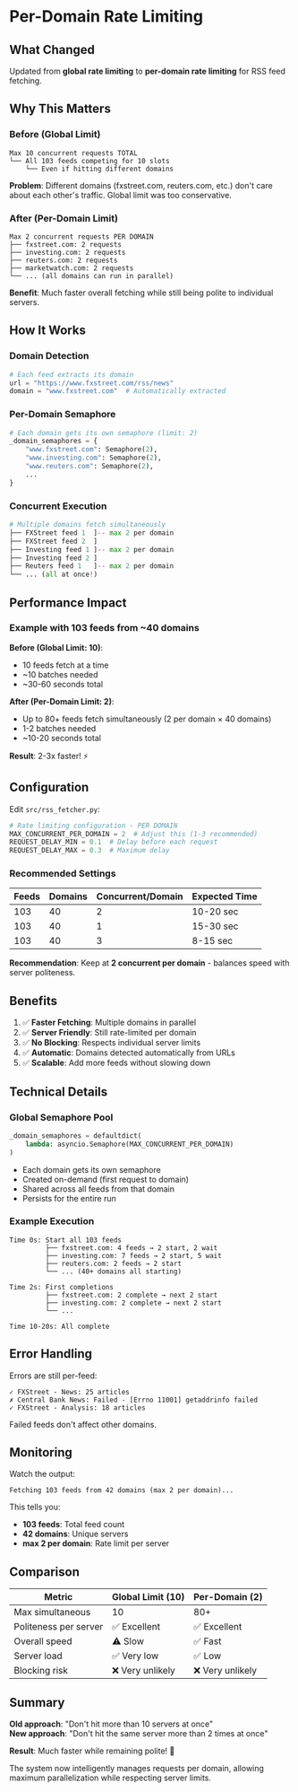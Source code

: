 # Per-Domain Rate Limiting

## What Changed

Updated from **global rate limiting** to **per-domain rate limiting** for RSS feed fetching.

## Why This Matters

### Before (Global Limit)
```
Max 10 concurrent requests TOTAL
└── All 103 feeds competing for 10 slots
    └── Even if hitting different domains
```

**Problem**: Different domains (fxstreet.com, reuters.com, etc.) don't care about each other's traffic. Global limit was too conservative.

### After (Per-Domain Limit)
```
Max 2 concurrent requests PER DOMAIN
├── fxstreet.com: 2 requests
├── investing.com: 2 requests  
├── reuters.com: 2 requests
├── marketwatch.com: 2 requests
└── ... (all domains can run in parallel)
```

**Benefit**: Much faster overall fetching while still being polite to individual servers.

## How It Works

### Domain Detection
```python
# Each feed extracts its domain
url = "https://www.fxstreet.com/rss/news"
domain = "www.fxstreet.com"  # Automatically extracted
```

### Per-Domain Semaphore
```python
# Each domain gets its own semaphore (limit: 2)
_domain_semaphores = {
    "www.fxstreet.com": Semaphore(2),
    "www.investing.com": Semaphore(2),
    "www.reuters.com": Semaphore(2),
    ...
}
```

### Concurrent Execution
```python
# Multiple domains fetch simultaneously
├── FXStreet feed 1  ]-- max 2 per domain
├── FXStreet feed 2  ]
├── Investing feed 1 ]-- max 2 per domain
├── Investing feed 2 ]
├── Reuters feed 1   ]-- max 2 per domain
└── ... (all at once!)
```

## Performance Impact

### Example with 103 feeds from ~40 domains

**Before (Global Limit: 10)**:
- 10 feeds fetch at a time
- ~10 batches needed
- ~30-60 seconds total

**After (Per-Domain Limit: 2)**:
- Up to 80+ feeds fetch simultaneously (2 per domain × 40 domains)
- 1-2 batches needed
- ~10-20 seconds total

**Result**: 2-3x faster! ⚡

## Configuration

Edit `src/rss_fetcher.py`:

```python
# Rate limiting configuration - PER DOMAIN
MAX_CONCURRENT_PER_DOMAIN = 2  # Adjust this (1-3 recommended)
REQUEST_DELAY_MIN = 0.1  # Delay before each request
REQUEST_DELAY_MAX = 0.3  # Maximum delay
```

### Recommended Settings

| Feeds | Domains | Concurrent/Domain | Expected Time |
|-------|---------|-------------------|---------------|
| 103 | 40 | 2 | 10-20 sec |
| 103 | 40 | 1 | 15-30 sec |
| 103 | 40 | 3 | 8-15 sec |

**Recommendation**: Keep at **2 concurrent per domain** - balances speed with server politeness.

## Benefits

1. ✅ **Faster Fetching**: Multiple domains in parallel
2. ✅ **Server Friendly**: Still rate-limited per domain
3. ✅ **No Blocking**: Respects individual server limits
4. ✅ **Automatic**: Domains detected automatically from URLs
5. ✅ **Scalable**: Add more feeds without slowing down

## Technical Details

### Global Semaphore Pool
```python
_domain_semaphores = defaultdict(
    lambda: asyncio.Semaphore(MAX_CONCURRENT_PER_DOMAIN)
)
```

- Each domain gets its own semaphore
- Created on-demand (first request to domain)
- Shared across all feeds from that domain
- Persists for the entire run

### Example Execution

```
Time 0s: Start all 103 feeds
         ├── fxstreet.com: 4 feeds → 2 start, 2 wait
         ├── investing.com: 7 feeds → 2 start, 5 wait
         ├── reuters.com: 2 feeds → 2 start
         └── ... (40+ domains all starting)

Time 2s: First completions
         ├── fxstreet.com: 2 complete → next 2 start
         ├── investing.com: 2 complete → next 2 start
         └── ...

Time 10-20s: All complete
```

## Error Handling

Errors are still per-feed:
```
✓ FXStreet - News: 25 articles
✗ Central Bank News: Failed - [Errno 11001] getaddrinfo failed
✓ FXStreet - Analysis: 18 articles
```

Failed feeds don't affect other domains.

## Monitoring

Watch the output:
```
Fetching 103 feeds from 42 domains (max 2 per domain)...
```

This tells you:
- **103 feeds**: Total feed count
- **42 domains**: Unique servers
- **max 2 per domain**: Rate limit per server

## Comparison

| Metric | Global Limit (10) | Per-Domain (2) |
|--------|------------------|----------------|
| Max simultaneous | 10 | 80+ |
| Politeness per server | ✅ Excellent | ✅ Excellent |
| Overall speed | ⚠️ Slow | ✅ Fast |
| Server load | ✅ Very low | ✅ Low |
| Blocking risk | ❌ Very unlikely | ❌ Very unlikely |

## Summary

**Old approach**: "Don't hit more than 10 servers at once"  
**New approach**: "Don't hit the same server more than 2 times at once"

**Result**: Much faster while remaining polite! 🚀

The system now intelligently manages requests per domain, allowing maximum parallelization while respecting server limits.
